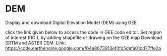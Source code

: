 # DEM
Display and download Digital Elevation Model (DEM) using GEE

click the link given below to access the code in GEE code editor. 
Set region of interest (ROI), by adding shapefile or drawing on the GEE map
Download SRTM and ASTER DEM.
Link: https://code.earthengine.google.com/f64a8673913ef0fd5dafa01dd77ffe2a
